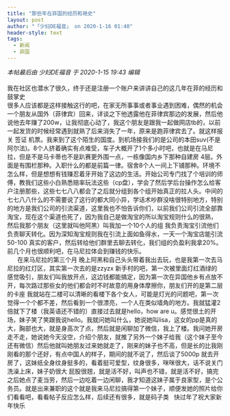 ```yaml
---
title: "那些年在菲国的经历和艳史"
layout: post
author: "「少妇DE福音」 on 2020-1-16 01:40"
header-style: text
tags:
  - 新闻
  - 菲国
---
```


<head></head>
<body>
 <i class="pstatus"> 本帖最后由 少妇DE福音 于 2020-1-15 19:43 编辑 </i>
 <br> 
 <br> 我在社区也潜水了很久，终于还是注册一个账户来讲讲自己的这几年在菲的经历和鼓掌史
 <br> 很多人应该都是这样接触这行的吧，在家无所事事或者事业遇到困难，偶然的机会一个朋友从国外（菲律宾）回来，详谈之下他透露他在菲律宾那边的发展，然后他说他去年赚了200w，让我彻底心动了，我这个朋友是跟我一起做网店tb的，以前一起发货的时候经常遇到就熟了后来消失了一年，原来是跑菲律宾去了。就这样报关 签证 机票。我来到了这个陌生的国度。到机场接我们的是公司的本田suv(不是阿尔法)。8个人挤着确实有点难受，车子大概开了1个多小时吧，也就是在马尼拉，但是不是马卡蒂也不是趴赛更外围一点，一栋像国内乡下那种自建房 4层。外面是有围栏那种。入职什么的都是前篇一律。宿舍8个人一间上下铺那种。环境不怎么样，但是想想有钱赚忍着牙开始了这边的生活。开始公司专门找了个培训的师傅，教我们这些小白熟悉赔率玩法这些（cp盘），学会了然后学后台操作怎么给客户注册那些，这些七七八八都会了之后就分组到各个组开始真正的拉人头。中间的七七八八什么的不需要说了这行的都大同小异，学话术吵群没啥很特别地方，特别的地方是我们公司的引流渠道，这里我也不怕告诉你们，以前我们公司引流全部靠淘宝，现在这个渠道也死了，因为我自己是做淘宝的所以淘宝规则什么的很熟， 然后我那个朋友（这里就叫他阿黑）叫我加一个10个人的组 我负责淘宝引流他们负责聊天转化。因为深知淘宝规则我在引流上面如鱼得水，一天一个淘宝店能引流50-100 真实的客户，然后转给他们群里去聊去转化，我们组的负盈利我拿20%。前几个月也很顺利吧，在马尼拉体会到赚钱的快乐。
 <br> &nbsp; &nbsp;&nbsp; &nbsp;在来马尼拉的第三个月 晚上阿黑和自己头头带着我出去玩，也是我第一次去马尼拉的红灯区，其实第一次去的是zzyzx 新手村的吧，第一次被里面灯红酒绿的感觉吸引，朋友们叫我放开点，这边钱都能搞定，因为第一次在异国他乡有点放不开，每次路过那些女的他们都会时不时故意的用身体摩擦你，朋友们开的是第二层的卡座 我就站在二楼可以清晰的看楼下各个女人，可能是灯光的问题吧，第一次觉得一个个都不差，然后看到一个很漂亮，一个人在类似墙角的地方。我就猛灌2倍就下了楼（我英语还不错的）直接过去就是hello，how are u。感觉很土的开场，妹子笑了笑跟我说hello。我就问她叫什么，她说她叫lisa，这女的pp是真的大，胸部也大，就是身高次了点，然后就是闲聊加了微信，我上了楼。我问她开房走不走，她说她今天没空，介绍个朋友，就推了另外一个妹子给我（这个妹子至今还有微信）然后他就叫她朋友过来她就走了，刚来的妹子也不高，但是长的比我刚刚看的那个还好，有点中国人的样子，期间的就不说了，然后谈了5000p 就去开房了，这妹纸全身纹身挺多的，看着挺可爱型，纹身很多，咪咪很大，话不说关门洗澡上床，妹子奶很大 屁股很翘，就是活不好，叫声也不错，就是活不好，搞完之后她点了麦当劳，然后一边吃着一边闲聊，我才知道这妹子属于良家型，是个公务员。就是出来兼职的这个就是我来马尼拉搞得第一个妹子，顺便发她的照片给你们看看吧，看看帖子反应怎么样，后续还有很多，就是码子类&nbsp; &nbsp;快过年了祝大家新年快乐
 <br> 
 <br>
</body>


